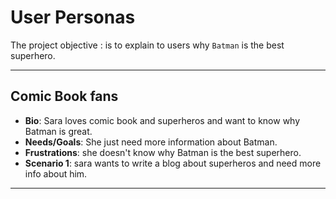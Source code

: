 # User Personas

<!-- some introduction -->

The project objective : is to explain to users why `Batman` is the best superhero.

---

<!-- a persona -->

## Comic Book fans

- **Bio**: Sara loves comic book and superheros and want to know why Batman is great.
- **Needs/Goals**: She just need more information about Batman.
- **Frustrations**: she doesn't know why Batman is the best superhero.
- **Scenario 1**: sara wants to write a blog about superheros and need more info about him.

---

